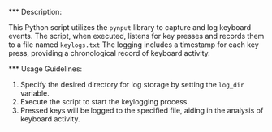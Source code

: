 *** Description:

This Python script utilizes the `pynput` library to capture and log keyboard events. The script, when executed, listens for key presses and records them to a file named `keylogs.txt` The logging includes a timestamp for each key press, providing a chronological record of keyboard activity.

*** Usage Guidelines:

1. Specify the desired directory for log storage by setting the `log_dir` variable.
2. Execute the script to start the keylogging process.
3. Pressed keys will be logged to the specified file, aiding in the analysis of keyboard activity.

